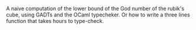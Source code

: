 A naive computation of the lower bound of the God number of the rubik's cube,
using GADTs and the OCaml typecheker. Or how to write a three lines function that
takes hours to type-check.
